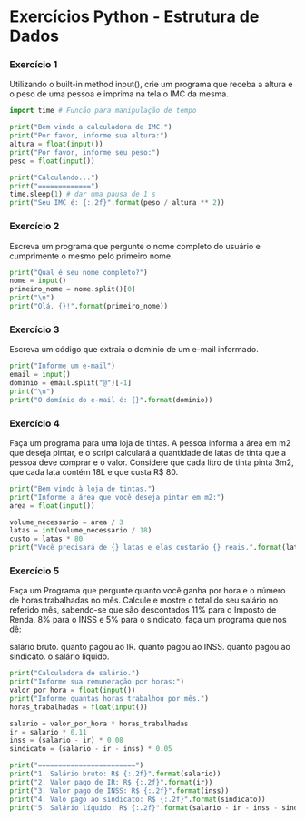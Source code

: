 # Exercícios Python - Estrutura de Dados

### Exercício 1

Utilizando o built-in method input(), crie um programa que receba a altura e o peso de uma pessoa e imprima na tela o IMC da mesma.

```python
import time # Funcão para manipulação de tempo 

print("Bem vindo a calculadora de IMC.")
print("Por favor, informe sua altura:")
altura = float(input())
print("Por favor, informe seu peso:")
peso = float(input())

print("Calculando...")
print("=============")
time.sleep(1) # dar uma pausa de 1 s
print("Seu IMC é: {:.2f}".format(peso / altura ** 2))
```

### Exercício 2

Escreva um programa que pergunte o nome completo do usuário e cumprimente o mesmo pelo primeiro nome.

```python
print("Qual é seu nome completo?")
nome = input()
primeiro_nome = nome.split()[0]
print("\n")
print("Olá, {}!".format(primeiro_nome))
```

### Exercício 3

Escreva um código que extraia o domínio de um e-mail informado.

```python
print("Informe um e-mail")
email = input()
dominio = email.split("@")[-1]
print("\n")
print("O domínio do e-mail é: {}".format(dominio))
```

### Exercício 4 

Faça um programa para uma loja de tintas. A pessoa informa a área em m2 que deseja pintar, e o script calculará a quantidade de latas de tinta que a pessoa deve comprar e o valor. Considere que cada litro de tinta pinta 3m2, que cada lata contém 18L e que custa R$ 80.

```python
print("Bem vindo à loja de tintas.")
print("Informe a área que você deseja pintar em m2:")
area = float(input())

volume_necessario = area / 3
latas = int(volume_necessario / 18)
custo = latas * 80
print("Você precisará de {} latas e elas custarão {} reais.".format(latas, custo))
```

### Exercício 5

Faça um Programa que pergunte quanto você ganha por hora e o número de horas trabalhadas no mês. Calcule e mostre o total do seu salário no referido mês, sabendo-se que são descontados 11% para o Imposto de Renda, 8% para o INSS e 5% para o sindicato, faça um programa que nos dê:

salário bruto.
quanto pagou ao IR.
quanto pagou ao INSS.
quanto pagou ao sindicato.
o salário líquido.

```python
print("Calculadora de salário.")
print("Informe sua remuneração por horas:")
valor_por_hora = float(input())
print("Informe quantas horas trabalhou por mês.")
horas_trabalhadas = float(input())

salario = valor_por_hora * horas_trabalhadas
ir = salario * 0.11
inss = (salario - ir) * 0.08
sindicato = (salario - ir - inss) * 0.05

print("========================")
print("1. Salário bruto: R$ {:.2f}".format(salario))
print("2. Valor pago de IR: R$ {:.2f}".format(ir))
print("3. Valor pago de INSS: R$ {:.2f}".format(inss))
print("4. Valo pago ao sindicato: R$ {:.2f}".format(sindicato))
print("5. Salário líquido: R$ {:.2f}".format(salario - ir - inss - sindicato ))
```





